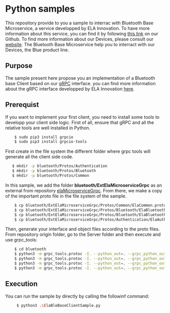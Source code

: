# Python samples

This repository provide to you a sample to interrac with Bluetooth Base Microservice, a service developped by ELA Innovation. To have more information about this service, you can find it by following [this link][here_ela_sdk] on our Github. To find more information about our Devices, please consult our [website][here_ela_website]. The Bluetooth Base Microservice help you to interract with our Devices, the Blue product line.

## Purpose
The sample present here propose you an implementation of a Bluetooth base Client based on our [gRPC][here_grpc] interface. you can find more information about the gRPC interface developped by ELA Innovation [here][here_ela_grpc_interface].

## Prerequist
If you want to implement your first client, you need to install some tools to developp your client side logic. First of all, ensure that gRPC and all the relative tools are well installed in Python.
```bash
    $ sudo pip3 install grpcio
    $ sudo pip3 install grpcio-tools
```

First create in the file system the different folder where grpc tools will generate all the client side code.
```bash
   $ mkdir -p bluetooth/Protos/Authentication
   $ mkdir -p bluetooth/Protos/Bluetooth
   $ mkdir -p bluetooth/Protos/Common
```

In this sample, we add the folder **bluetooth/ExtElaMicroserviceGrpc** as an external from repository [elaMicroserviceGrpc][here_ela_grpc_interface]. From there, we make a copy of the important proto file in the file system of the sample.
```bash
    $ cp bluetooth/ExtElaMicroserviceGrpc/Protos/Common/ElaCommon.proto ./bluetooth/Protos/Common
    $ cp bluetooth/ExtElaMicroserviceGrpc/Protos/Bluetooth/ElaBluetoothPublicAPI.proto ./bluetooth/Protos/Bluetooth
    $ cp bluetooth/ExtElaMicroserviceGrpc/Protos/Bluetooth/ElaBluetoothCommon.proto ./bluetooth/Protos/Bluetooth
    $ cp bluetooth/ExtElaMicroserviceGrpc/Protos/Authentication/ElaAuthenticationCommon.proto ./bluetooth/Protos/Authentication
```

Then, generate your interface and object files according to the proto files. From repository origin folder, go to the Server folder and then execute and use grpc_tools:
```bash
    $ cd bluetooth
    $ python3 -m grpc_tools.protoc -I. --python_out=. --grpc_python_out=. ./Protos/Common/ElaCommon.proto
    $ python3 -m grpc_tools.protoc -I. --python_out=. --grpc_python_out=. ./Protos/Authentication/ElaAuthenticationCommon.proto
    $ python3 -m grpc_tools.protoc -I. --python_out=. --grpc_python_out=. ./Protos/Bluetooth/ElaBluetoothCommon.proto
    $ python3 -m grpc_tools.protoc -I. --python_out=. --grpc_python_out=. ./Protos/Bluetooth/ElaBluetoothPublicAPI.proto
```

## Execution
You can run the sample by directly by calling the followinf command:
```bash
     $ python3 .\ElaBleBaseClientSample.py
 ```

[here_ela_website]: https://elainnovation.com

[here_ela_sdk]:https://github.com/elaInnovation/ELA-Microservices

[here_ela_grpc_interface]: https://github.com/elaInnovation/elaMicroserviceGrpc

[here_grpc]: https://grpc.io